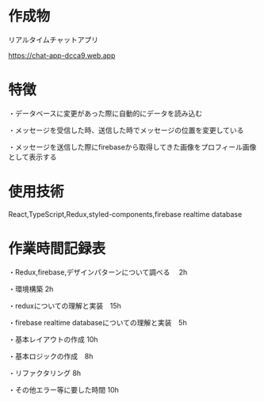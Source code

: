 # 作成物

リアルタイムチャットアプリ

https://chat-app-dcca9.web.app

# 特徴

  ・データベースに変更があった際に自動的にデータを読み込む
  
  ・メッセージを受信した時、送信した時でメッセージの位置を変更している
  
  ・メッセージを送信した際にfirebaseから取得してきた画像をプロフィール画像として表示する
  
  
# 使用技術

React,TypeScript,Redux,styled-components,firebase realtime database 

# 作業時間記録表

  ・Redux,firebase,デザインパターンについて調べる　 2h
  
  ・環境構築 2h
  
  ・reduxについての理解と実装　15h
  
  ・firebase realtime databaseについての理解と実装　5h
  
  ・基本レイアウトの作成 10h
  
  ・基本ロジックの作成　8h
  
  ・リファクタリング 8h
  
  ・その他エラー等に要した時間  10h
  
